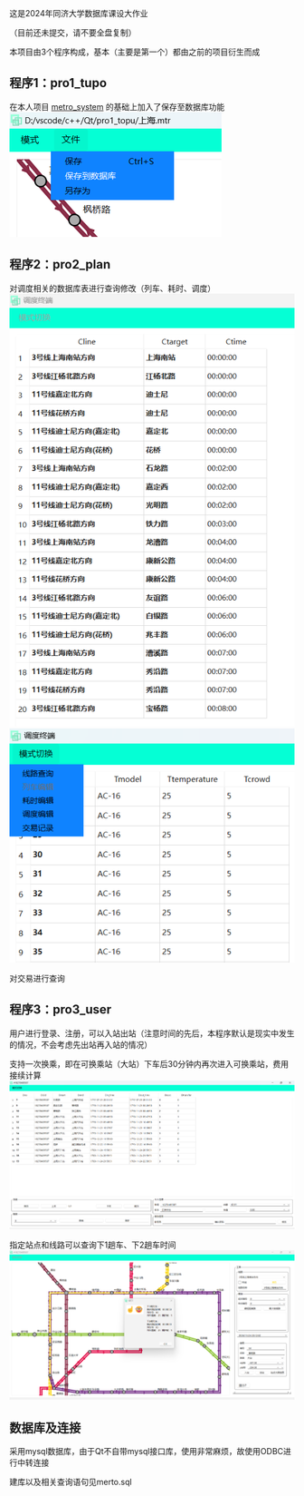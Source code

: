 这是2024年同济大学数据库课设大作业

（目前还未提交，请不要全盘复制）

本项目由3个程序构成，基本（主要是第一个）都由之前的项目衍生而成

## 程序1：pro1_tupo
在本人项目 [metro_system](https://github.com/Douqiner/metro_system)
的基础上加入了保存至数据库功能
![save_to_base](/static_show/save_to_base.png)

## 程序2：pro2_plan
对调度相关的数据库表进行查询修改（列车、耗时、调度）
![plan_cost](/static_show/plan_cost.png)
![plan_train](/static_show/plan_train.png)

对交易进行查询

## 程序3：pro3_user
用户进行登录、注册，可以入站出站（注意时间的先后，本程序默认是现实中发生的情况，不会考虑先出站再入站的情况）

支持一次换乘，即在可换乘站（大站）下车后30分钟内再次进入可换乘站，费用接续计算
![deal](/static_show/deal.png)

指定站点和线路可以查询下1趟车、下2趟车时间
![show](/static_show/show.png)

## 数据库及连接
采用mysql数据库，由于Qt不自带mysql接口库，使用非常麻烦，故使用ODBC进行中转连接

建库以及相关查询语句见merto.sql
